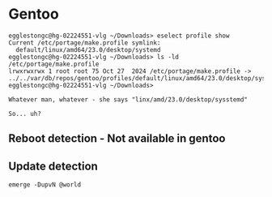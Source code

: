 
# Gentoo

``` text
egglestongc@hg-02224551-vlg ~/Downloads> eselect profile show
Current /etc/portage/make.profile symlink:
  default/linux/amd64/23.0/desktop/systemd
egglestongc@hg-02224551-vlg ~/Downloads> ls -ld /etc/portage/make.profile
lrwxrwxrwx 1 root root 75 Oct 27  2024 /etc/portage/make.profile -> ../../var/db/repos/gentoo/profiles/default/linux/amd64/23.0/desktop/systemd/
egglestongc@hg-02224551-vlg ~/Downloads>

Whatever man, whatever - she says "linx/amd/23.0/desktop/sysstemd"

So... uh?
```

## Reboot detection - Not available in gentoo

## Update detection

`emerge -DupvN @world`
